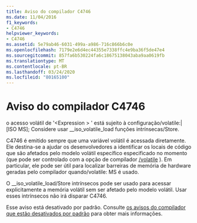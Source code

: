 ```yaml
---
title: Aviso do compilador C4746
ms.date: 11/04/2016
f1_keywords:
- C4746
helpviewer_keywords:
- C4746
ms.assetid: 5e79ab46-6031-499a-a986-716c866b6c0e
ms.openlocfilehash: 7179e2e6d4ec44355e7338ffc4e9ba36f5de47e4
ms.sourcegitcommit: 857fa6b530224fa6c18675138043aba9aa0619fb
ms.translationtype: MT
ms.contentlocale: pt-BR
ms.lasthandoff: 03/24/2020
ms.locfileid: "80165100"
---
```

# <a name="compiler-warning-c4746"></a>Aviso do compilador C4746

o acesso volátil de '\<Expression > ' está sujeito à configuração/volatile:&#124;[ISO MS]; Considere usar __iso_volatile_load funções intrínsecas/Store.

C4746 é emitido sempre que uma variável volátil é acessada diretamente. Ele destina-se a ajudar os desenvolvedores a identificar os locais de código que são afetados pelo modelo volátil específico especificado no momento (que pode ser controlado com a opção de compilador [/volatile](../../build/reference/volatile-volatile-keyword-interpretation.md) ). Em particular, ele pode ser útil para localizar barreiras de memória de hardware geradas pelo compilador quando/volatile: MS é usado.

O __iso_volatile_load/Store intrínsecos pode ser usado para acessar explicitamente a memória volátil sem ser afetado pelo modelo volátil. Usar esses intrínsecos não irá disparar C4746.

Esse aviso está desativado por padrão. Consulte [os avisos do compilador que estão desativados por padrão](../../preprocessor/compiler-warnings-that-are-off-by-default.md) para obter mais informações.
